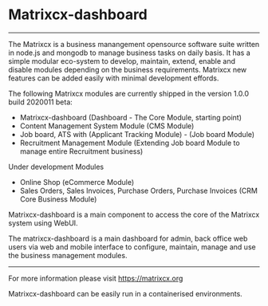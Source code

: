 # Matrixcx-dashboard

------------------------------------------------------

The Matrixcx is a business manangement opensource software suite written in node.js and mongodb to manage business tasks on daily basis. It has a simple modular eco-system to develop, maintain, extend, enable and disable modules depending on the business requirements. Matrixcx new features can be added easily with minimal development effords.

The following Matrixcx modules are currently shipped in the version 1.0.0 build 2020011 beta:

- Matrixcx-dashboard (Dashboard - The Core Module, starting point)
- Content Management System Module (CMS Module)
- Job board, ATS with (Applicant Tracking Module) - (Job board Module)
- Recruitment Management Module (Extending Job board Module to manage entire Recruitment business)

Under development Modules

- Online Shop (eCommerce Module)
- Sales Orders, Sales Invoices, Purchase Orders, Purchase Invoices (CRM Core Business Module)

Matrixcx-dashboard is a main component to access the core of the Matrixcx system using WebUI.

The matrixcx-dashboard is a main dashboard for admin, back office web users via web and mobile interface to configure, maintain, manage and use the business management  modules.

------------------------------------------------------

For more information please visit https://matrixcx.org

Matrixcx-dashboard can be easily run in a containerised environments.


